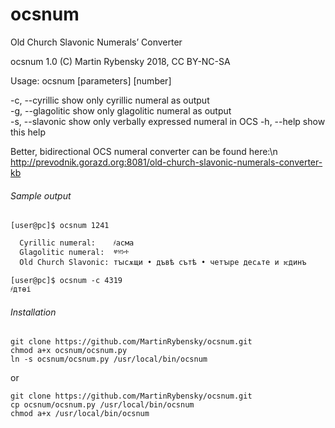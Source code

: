 # ocsnum

  Old Church Slavonic Numerals’ Converter

  ocsnum 1.0 (C) Martin Rybensky 2018, CC BY-NC-SA

  Usage: ocsnum [parameters] [number]

  -c, --cyrillic     show only cyrillic numeral as output     
  -g, --glagolitic   show only glagolitic numeral as output   
  -s, --slavonic     show only verbally expressed numeral in OCS
  -h, --help	     show this help


  Better, bidirectional OCS numeral converter can be found here:\n
  http://prevodnik.gorazd.org:8081/old-church-slavonic-numerals-converter-kb


###### Sample output
```
[user@pc]$ ocsnum 1241

  Cyrillic numeral:    ҂асма
  Glagolitic numeral:  ⱍⱄⰽⰰ
  Old Church Slavonic: тꙑсѫщи • дъвѣ сътѣ • четꙑре десѧте и ѥдинъ

[user@pc]$ ocsnum -c 4319
҂дтѳі

```


###### Installation
```
git clone https://github.com/MartinRybensky/ocsnum.git
chmod a+x ocsnum/ocsnum.py
ln -s ocsnum/ocsnum.py /usr/local/bin/ocsnum
```

or

```
git clone https://github.com/MartinRybensky/ocsnum.git
cp ocsnum/ocsnum.py /usr/local/bin/ocsnum
chmod a+x /usr/local/bin/ocsnum
```
